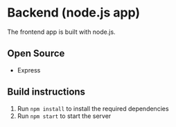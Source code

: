 # Backend (node.js app)

The frontend app is built with node.js.

## Open Source

- Express

## Build instructions

1. Run `npm install` to install the required dependencies
2. Run `npm start` to start the server